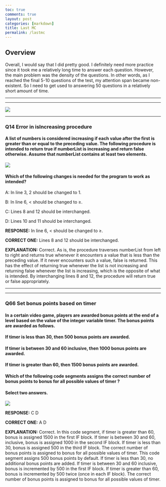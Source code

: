 ```yaml
---
toc: true
comments: true
layout: post
categories: [markdown]
title: Last MC
permalink: /lastmc
---
```


## Overview

Overall, I would say that I did pretty good. I definitely need more practice since it took me a relatively long time to answer each question. However, the main problem was the density of the questions. In other words, as I reached the final 5-10 questions of the test, my attention span became non-existent. So I need to get used to answering 50 questions in a relatively short amount of time.

---
---

![]({{site.baseurl}}/images/las1.png)

---

### Q14 Error in isIncreasing procedure

#### A list of numbers is considered increasing if each value after the first is greater than or equal to the preceding value. The following procedure is intended to return true if numberList is increasing and return false otherwise. Assume that numberList contains at least two elements.

![]({{site.baseurl}}/images/las2.png)

#### Which of the following changes is needed for the program to work as intended?

A: In line 3, 2 should be changed to 1.

B: In line 6, < should be changed to ≥.

C: Lines 8 and 12 should be interchanged.

D: Lines 10 and 11 should be interchanged.

**RESPONSE:** In line 6, < should be changed to ≥.

**CORRECT ONE:** Lines 8 and 12 should be interchanged.

**EXPLANATION:** Correct. As is, the procedure traverses numberList from left to right and returns true whenever it encounters a value that is less than the preceding value. If it never encounters such a value, false is returned. This has the effect of returning true whenever the list is not increasing and returning false whenever the list is increasing, which is the opposite of what is intended. By interchanging lines 8 and 12, the procedure will return true or false appropriately.

---
---

### Q66 Set bonus points based on timer

#### In a certain video game, players are awarded bonus points at the end of a level based on the value of the integer variable timer. The bonus points are awarded as follows.

#### If timer is less than 30, then 500 bonus points are awarded.

#### If timer is between 30 and 60 inclusive, then 1000 bonus points are awarded.

#### If timer is greater than 60, then 1500 bonus points are awarded.

#### Which of the following code segments assigns the correct number of bonus points to bonus for all possible values of timer ?

#### Select two answers.

![]({{site.baseurl}}/images/las3.png)

**RESPONSE:** C D

**CORRECT ONE:** A D

**EXPLANATION:** Correct. In this code segment, if timer is greater than 60, bonus is assigned 1500 in the first IF block. If timer is between 30 and 60, inclusive, bonus is assigned 1000 in the second IF block. If timer is less than 30, bonus is assigned 500 in the third IF block. The correct number of bonus points is assigned to bonus for all possible values of timer. This code segment assigns 500 bonus points by default. If timer is less than 30, no additional bonus points are added. If timer is between 30 and 60 inclusive, bonus is incremented by 500 in the first IF block. If timer is greater than 60, bonus is incremented by 500 twice (once in each IF block). The correct number of bonus points is assigned to bonus for all possible values of timer.